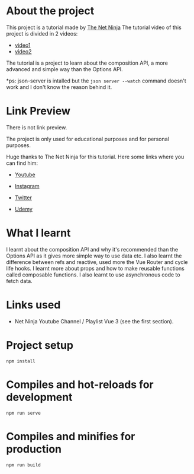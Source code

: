 # About the project
This project is a tutorial made by [The Net Ninja](https://www.youtube.com/playlist?list=PL4cUxeGkcC9hYYGbV60Vq3IXYNfDk8At1)
The tutorial video of this project is divided in 2 videos:
- [video1](https://youtu.be/V-kxBWcPJfo)
- [video2](https://youtu.be/0FwBjPeLqQ8)

The tutorial is a project to learn about the composition API, a more advanced
and simple way than the Options API.

*ps: json-server is intalled but the `json server --watch` command doesn't work
and I don't know the reason behind it.

# Link Preview
There is not link preview.

The project is only used for educational purposes and for personal purposes.

Huge thanks to The Net Ninja for this tutorial.
Here some links where you can find him:

- [Youtube](https://www.youtube.com/@NetNinja)

- [Instagram](https://www.instagram.com/thenetninja/)

- [Twitter](https://twitter.com/thenetninjauk)

- [Udemy](https://www.udemy.com/user/47fd83f6-5e4a-4e87-a0f0-519ac51f91b6/)


# What I learnt

I learnt about the composition API and why it's recommended than the Options API
as it gives more simple way to use data etc. I also learnt the difference between
refs and reactive, used more the Vue Router and cycle life hooks. I learnt more
about props and how to make reusable functions called composable functions.
I also learnt to use asynchronous code to fetch data.

# Links used
- Net Ninja Youtube Channel / Playlist Vue 3 (see the first section).

# Project setup

```npm install```

# Compiles and hot-reloads for development

```npm run serve```

# Compiles and minifies for production

```npm run build```
